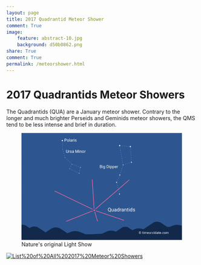 ```yaml
---
layout: page
title: 2017 Quadrantid Meteor Shower
comment: True
image:
    feature: abstract-10.jpg
    background: d50b0862.png
share: True
comment: True
permalink: /meteorshower.html
---
```

<h1>2017 Quadrantids Meteor Showers</h1>

<p>The Quadrantids (QUA) are a January meteor shower. Contrary to the longer and much brighter Perseids and Geminids meteor showers, the QMS tend to be less intense and brief in duration.</p> 
<figure>
  <img src="/images/quadrantids.png" alt="">
    <figcaption>Nature's original Light Show</figcaption>
</figure>
   
  <a href="https://en.wikipedia.org/wiki/List_of_meteor_showers"><img style="border:0px;" src="http://images.webestools.com/buttons.php?frm=1&btn_type=16&txt=List%20of%20All%202017%20Meteor%20Showers" onmouseover="this.src='http://images.webestools.com/buttons.php?frm=2&btn_type=16&txt=List%20of%20All%202017%20Meteor%20Showers'" onmouseout="this.src='http://images.webestools.com/buttons.php?frm=1&btn_type=16&txt=List%20of%20All%202017%20Meteor%20Showers';" alt="List%20of%20All%202017%20Meteor%20Showers" /></a><script type="text/javascript">img=new Image();img.src= "http://images.webestools.com/buttons.php?frm=2&btn_type=16&txt=List%20of%20All%202017%20Meteor%20Showers";</script>
